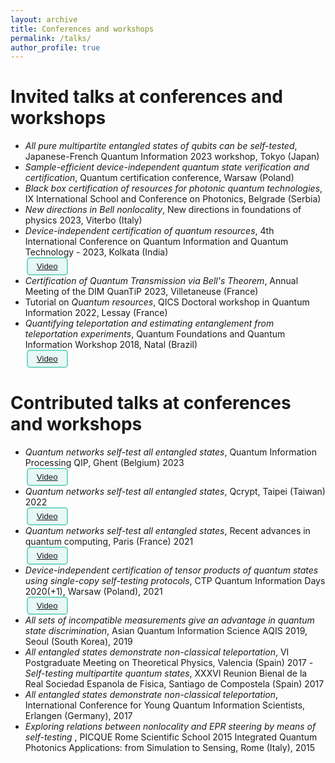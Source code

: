 ```yaml
---
layout: archive 
title: Conferences and workshops
permalink: /talks/
author_profile: true 
--- 
```


# Invited talks at conferences and workshops

- *All pure multipartite entangled states of qubits can be self-tested*, Japanese-French Quantum Information 2023 workshop, Tokyo (Japan)
 - *Sample-efficient device-independent quantum state verification and certification*, Quantum certification conference, Warsaw (Poland)
 - *Black box certification of resources for photonic quantum technologies*, IX International School and Conference on Photonics, Belgrade (Serbia)
- *New directions in Bell nonlocality*, New directions in foundations of physics 2023, Viterbo (Italy)
- *Device-independent certification of quantum resources*, 4th International Conference on Quantum Information and Quantum Technology - 2023, Kolkata (India)<br> 
 <button style="background-color: #e8f8f5;
    border: 2px solid #76d7c4; padding: 5px 14px; transition: background-color 0.3s ease;
        text-decoration: none;
    border-radius: 5px;
    text-align: center;margin-left:2px;margin-right:8px"> [Video](https://www.youtube.com/watch?v=bsXYrbSPpG0) </button>   
- *Certification of Quantum Transmission via Bell's Theorem*, Annual Meeting of the DIM QuanTiP 2023, Villetaneuse (France)
- Tutorial on *Quantum resources*, QICS Doctoral workshop in Quantum Information 2022, Lessay (France)
- *Quantifying teleportation and estimating entanglement from teleportation experiments*, Quantum Foundations and Quantum Information Workshop 2018, Natal (Brazil)<br> 
 <button style="background-color: #e8f8f5;
    border: 2px solid #76d7c4; padding: 5px 14px; transition: background-color 0.3s ease;
        text-decoration: none;
    border-radius: 5px;
    text-align: center;margin-left:2px;margin-right:8px"> [Video](https://www.youtube.com/watch?v=e6COzyW1mxA&t=61s) </button>  

# Contributed talks at conferences and workshops

- *Quantum networks self-test all entangled states*, Quantum Information Processing QIP, Ghent (Belgium)  2023<br> 
 <button style="background-color: #e8f8f5;
    border: 2px solid #76d7c4; padding: 5px 14px; transition: background-color 0.3s ease;
        text-decoration: none;
    border-radius: 5px;
    text-align: center;margin-left:2px;margin-right:8px"> [Video](https://www.youtube.com/watch?v=plQy6RZd3jw) </button> 
- *Quantum networks self-test all entangled states*, Qcrypt, Taipei (Taiwan) 2022<br> 
 <button style="background-color: #e8f8f5;
    border: 2px solid #76d7c4; padding: 5px 14px; transition: background-color 0.3s ease;
        text-decoration: none;
    border-radius: 5px;
    text-align: center;margin-left:2px;margin-right:8px"> [Video](https://www.youtube.com/watch?v=XujyH8OkpII&t=918s) </button> 
- *Quantum networks self-test all entangled states*, Recent advances in quantum computing, Paris (France) 2021<br> 
 <button style="background-color: #e8f8f5;
    border: 2px solid #76d7c4; padding: 5px 14px; transition: background-color 0.3s ease;
        text-decoration: none;
    border-radius: 5px;
    text-align: center;margin-left:2px;margin-right:8px"> [Video](https://www.youtube.com/watch?v=LXHChXV2c6U&t=1309s) </button> 
- *Device-independent certification of tensor products of quantum states using single-copy self-testing protocols*, CTP Quantum Information Days 2020(+1), Warsaw (Poland), 2021<br> 
 <button style="background-color: #e8f8f5;
    border: 2px solid #76d7c4; padding: 5px 14px; transition: background-color 0.3s ease;
        text-decoration: none;
    border-radius: 5px;
    text-align: center;margin-left:2px;margin-right:8px"> [Video](https://www.youtube.com/watch?v=DIzkVvCblJk&t=1113s) </button> 
- *All sets of incompatible measurements give an advantage in quantum state discrimination*, Asian Quantum Information Science AQIS 2019, Seoul (South Korea), 2019
- *All entangled states demonstrate non-classical teleportation*, VI Postgraduate Meeting on Theoretical Physics, Valencia (Spain) 2017  - *Self-testing multipartite quantum states*, XXXVI Reunion Bienal de la Real Sociedad Espanola de Fisica, Santiago de Compostela (Spain) 2017
- *All entangled states demonstrate non-classical teleportation*, International Conference for Young Quantum Information Scientists, Erlangen (Germany), 2017  
- *Exploring relations between nonlocality and EPR steering by means of self-testing* , PICQUE Rome Scientific School 2015 Integrated Quantum Photonics Applications: from Simulation to Sensing, Rome (Italy), 2015
